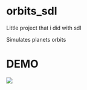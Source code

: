 # orbits_sdl
Little project that i did with sdl

Simulates planets orbits

# DEMO
![](https://github.com/sgala97/orbits_sdl/simulation.gif)
